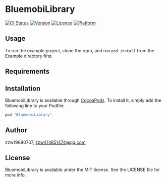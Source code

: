 # BluemobiLibrary

[![CI Status](http://img.shields.io/travis/zzw19880707/BluemobiLibrary.svg?style=flat)](https://travis-ci.org/zzw19880707/BluemobiLibrary)
[![Version](https://img.shields.io/cocoapods/v/BluemobiLibrary.svg?style=flat)](http://cocoapods.org/pods/BluemobiLibrary)
[![License](https://img.shields.io/cocoapods/l/BluemobiLibrary.svg?style=flat)](http://cocoapods.org/pods/BluemobiLibrary)
[![Platform](https://img.shields.io/cocoapods/p/BluemobiLibrary.svg?style=flat)](http://cocoapods.org/pods/BluemobiLibrary)

## Usage

To run the example project, clone the repo, and run `pod install` from the Example directory first.

## Requirements

## Installation

BluemobiLibrary is available through [CocoaPods](http://cocoapods.org). To install
it, simply add the following line to your Podfile:

```ruby
pod "BluemobiLibrary"
```

## Author

zzw19880707, zzw414851474@qq.com

## License

BluemobiLibrary is available under the MIT license. See the LICENSE file for more info.
